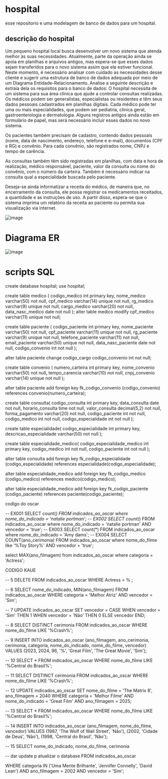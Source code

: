 # hospital
esse repositorio e uma modelagem de banco de dados para um hospital.

## descrição do hospital
Um pequeno hospital local busca desenvolver um novo sistema que atenda melhor às suas necessidades. Atualmente, parte da operação ainda se apoia em planilhas e arquivos antigos, mas espera-se que esses dados sejam transferidos para o novo sistema assim que ele estiver funcional. Neste momento, é necessário analisar com cuidado as necessidades desse cliente e sugerir uma estrutura de banco de dados adequada por meio de um Diagrama Entidade-Relacionamento.
Analise a seguinte descrição e extraia dela os requisitos para o banco de dados:
O hospital necessita de um sistema para sua área clínica que ajude a controlar consultas realizadas. Os médicos podem ser generalistas, especialistas ou residentes e têm seus dados pessoais cadastrados em planilhas digitais. Cada médico pode ter uma ou mais especialidades, que podem ser pediatria, clínica geral, gastroenterologia e dermatologia. Alguns registros antigos ainda estão em formulário de papel, mas será necessário incluir esses dados no novo sistema.

Os pacientes também precisam de cadastro, contendo dados pessoais (nome, data de nascimento, endereço, telefone e e-mail), documentos (CPF e RG) e convênio. Para cada convênio, são registrados nome, CNPJ e tempo de carência.

As consultas também têm sido registradas em planilhas, com data e hora de realização, médico responsável, paciente, valor da consulta ou nome do convênio, com o número da carteira. Também é necessário indicar na consulta qual a especialidade buscada pelo paciente.

Deseja-se ainda informatizar a receita do médico, de maneira que, no encerramento da consulta, ele possa registrar os medicamentos receitados, a quantidade e as instruções de uso. A partir disso, espera-se que o sistema imprima um relatório da receita ao paciente ou permita sua visualização via internet.


![image](https://github.com/anacletorenan/hospital/assets/160495498/c8b96328-7544-44c7-8d48-0abd5b66a7a4)

# Diagrama ER


![image](https://github.com/anacletorenan/hospital/assets/160495498/684f71f8-c7d8-4320-b789-ae2d29989264)


# scripts SQL

create database hospital;
use hospital;

create table medico (
codigo_medico int primary key,
nome_medico varchar(50) not null,
cpf_medico varchar(14) unique not null,
rg_medico varchar(9) unique not null,
cargo_medico varchar(20) not null, 
data_nasc_medico date not null
);
alter table medico modify cpf_medico varchar(11) unique not null;

create table paciente (
codigo_paciente int primary key,
nome_paciente varchar(50) not null,
cpf_paciente varchar(11) unique not null, 
rg_paciente varchar(9) unique not null, 
telefone_paciente varchar(11) not null,
email_paciente varchar(50) unique not null,
data_nasc_paciente date not null,
codigo_convenio int not null
);

alter table paciente change codigo_cargo codigo_convenio int not null;

create table convenio (
numero_carteira int primary key, 
nome_convenio varchar(50) not null,
tempo_carencia varchar(10) not null,
cnpj_convenio varchar(14) unique not null
);

alter table paciente add foreign key fk_codigo_convenio (codigo_convenio) references convenio(numero_carteira);

create table consulta(
codigo_consulta int primary key,
data_consulta date not null,
horario_consulta time not null,
valor_consulta decimal(5,2) not null,
forma_pagamento varchar(20) not null,
codigo_paciente int not null,
codigo_medico int not null, 
codigo_especialidade int not null
);

create table especialidade(
codigo_especialidade int primary key,
descricao_especialidade varchar(50) not null
);

create table especialidade_medico(
codigo_especialidade_medico int primary key,
codigo_medico int not null,
codigo_paciente int not null
);

alter table consulta add foreign key fk_codigo_especialidade (codigo_especialidade) references especialidade(codigo_especialidade);

alter table especialidade_medico add foreign key fk_codigo_medico (codigo_medico) references medico(codigo_medico);

alter table especialidade_medico add foreign key fk_codigo_paciente (codigo_paciente) references paciente(codigo_paciente);


codigo do oscar 

-- EX001
SELECT count(*) FROM indicados_ao_oscar 
where nome_do_indicado = 'natalie portman';
-- EX002
SELECT count(*) FROM indicados_ao_oscar 
where nome_do_indicado = 'natalie portman' AND vencedor = 'true';
-- EX003
SELECT count(*) FROM indicados_ao_oscar 
where nome_do_indicado = 'Amy dams';
-- EX004
SELECT COUNT(ano_cerimonia) FROM indicados_ao_oscar 
where nome_do_filme like '%Toy Story%' AND vencedor = 'true';

select MAX(ano_filmagem) from indicados_ao_oscar
where categoria = 'Actress';





CODIGO KAUE

-- 5 
DELETE FROM indicados_ao_oscar
WHERE Actress = % ;
 
-- 6 
SELECT nome_do_indicado, MIN(ano_filmagem)
FROM indicados_ao_oscar
WHERE categoria = 'Melhor Atriz' AND vencedor = 'Sim';
 
-- 7 UPDATE indicados_ao_oscar
SET vencedor = CASE 
    WHEN vencedor = 'Sim' THEN 1
    WHEN vencedor = 'Não' THEN 0
    ELSE vencedor
END;
 
-- 8 SELECT DISTINCT cerimonia
FROM indicados_ao_oscar
WHERE nome_do_filme LIKE '%Crash%';
 
-- 9 INSERT INTO indicados_ao_oscar (ano_filmagem, ano_cerimonia, cerimonia, categoria, nome_do_indicado, nome_do_filme, vencedor)
VALUES (2023, 2024, 96, '%', 'Great Film', 'The Great Movie', 'Sim');
 
-- 10 SELECT *
FROM indicados_ao_oscar
WHERE nome_do_filme LIKE '%Central do Brasil%';
 
-- 11 SELECT DISTINCT cerimonia
FROM indicados_ao_oscar
WHERE nome_do_filme LIKE '%Crash%';
 
-- 12 UPDATE indicados_ao_oscar
SET nome_do_filme = 'The Matrix 8', ano_filmagem = 2040
WHERE categoria = 'Melhor Filme' AND nome_do_indicado = 'Great Film' AND ano_filmagem = 2025;
 
-- 13 SELECT *
FROM indicados_ao_oscar
WHERE nome_do_filme LIKE '%Central do Brasil%';
 
-- 14 INSERT INTO indicados_ao_oscar (ano_filmagem,  nome_do_filme, vencedor)
VALUES 
(1987, 'The Wolf of Wall Street', 'Não'),
(2002, 'Cidade de Deus', 'Não'),
(1998, 'Central do Brasil', 'Não');
 
-- 15 SELECT nome_do_indicado, nome_do_filme, cerimonia
 
-- dar update p atualizar o database
FROM indicados_ao_oscar
 
WHERE categoria IN ('Uma Mente Brilhante', 'Jennifer Connelly', 'David Lean') AND ano_filmagem = 2002 AND vencedor = 'Sim';

